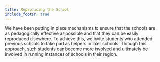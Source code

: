 ```yaml
---
title: Reproducing the School
include_footer: true
---
```


We have been putting in place mechanisms to ensure that the schools are as
pedagogically effective as possible and that they can be easily reproduced
elsewhere.  To achieve this, we invite students who attended previous schools
to take part as helpers in later schools.  Through this approach, such students
can become more involved and ultimately be involved in running instances of
schools in their region. 

